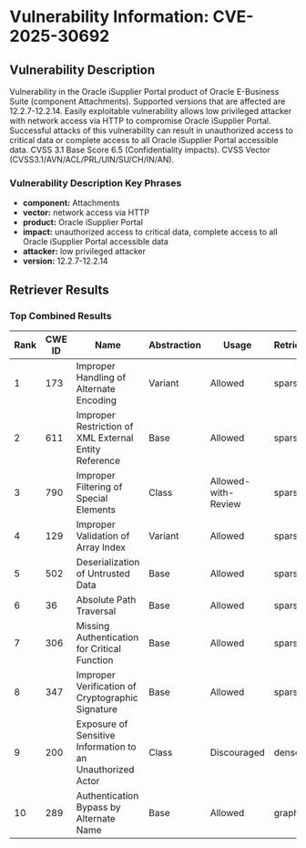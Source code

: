 # Vulnerability Information: CVE-2025-30692

## Vulnerability Description
Vulnerability in the Oracle iSupplier Portal product of Oracle E-Business Suite (component Attachments). Supported versions that are affected are 12.2.7-12.2.14. Easily exploitable vulnerability allows low privileged attacker with network access via HTTP to compromise Oracle iSupplier Portal. Successful attacks of this vulnerability can result in unauthorized access to critical data or complete access to all Oracle iSupplier Portal accessible data. CVSS 3.1 Base Score 6.5 (Confidentiality impacts). CVSS Vector (CVSS3.1/AVN/ACL/PRL/UIN/SU/CH/IN/AN).

### Vulnerability Description Key Phrases
- **component:** Attachments
- **vector:** network access via HTTP
- **product:** Oracle iSupplier Portal
- **impact:** unauthorized access to critical data, complete access to all Oracle iSupplier Portal accessible data
- **attacker:** low privileged attacker
- **version:** 12.2.7-12.2.14

## Retriever Results

### Top Combined Results

| Rank | CWE ID | Name | Abstraction | Usage  | Retrievers | Individual Scores |
|------|--------|------|-------------|-------|------------|-------------------|
| 1 | 173 | Improper Handling of Alternate Encoding | Variant | Allowed | sparse | 0.207 |
| 2 | 611 | Improper Restriction of XML External Entity Reference | Base | Allowed | sparse | 0.166 |
| 3 | 790 | Improper Filtering of Special Elements | Class | Allowed-with-Review | sparse | 0.150 |
| 4 | 129 | Improper Validation of Array Index | Variant | Allowed | sparse | 0.145 |
| 5 | 502 | Deserialization of Untrusted Data | Base | Allowed | sparse | 0.143 |
| 6 | 36 | Absolute Path Traversal | Base | Allowed | sparse | 0.142 |
| 7 | 306 | Missing Authentication for Critical Function | Base | Allowed | sparse | 0.141 |
| 8 | 347 | Improper Verification of Cryptographic Signature | Base | Allowed | sparse | 0.136 |
| 9 | 200 | Exposure of Sensitive Information to an Unauthorized Actor | Class | Discouraged | dense | 0.571 |
| 10 | 289 | Authentication Bypass by Alternate Name | Base | Allowed | graph | 0.002 |

